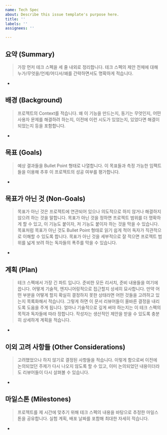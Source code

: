 ```yaml
---
name: Tech Spec
about: Describe this issue template's purpose here.
title: ''
labels: ''
assignees: ''

---
```


## 요약 (Summary)
> 가장 먼저 테크 스펙을 세 줄 내외로 정리합니다. 테크 스펙의 제안 전체에 대해 누가/무엇을/언제/어디서/왜를 간략하면서도 명확하게 적습니다.
- 

## 배경 (Background)
> 프로젝트의 Context를 적습니다. 왜 이 기능을 만드는지, 동기는 무엇인지, 어떤 사용자 문제를 해결하려 하는지, 이전에 이런 시도가 있었는지, 있었다면 해결이 되었는지 등을 포함합니다.
- 

## 목표 (Goals)
> 예상 결과들을 Bullet Point 형태로 나열합니다. 이 목표들과 측정 가능한 임팩트들을 이용해 추후 이 프로젝트의 성공 여부를 평가합니다.
- 

## 목표가 아닌 것 (Non-Goals)
> 목표가 아닌 것은 프로젝트에 연관되어 있으나 의도적으로 하지 않거나 해결하지 않으려 하는 것을 말합니다. 목표가 아닌 것을 정하면 프로젝트 범위를 더 명확하게 할 수 있고, 이 기능도 붙이자, 저 기능도 붙이자 하는 것을 막을 수 있습니다. 목표처럼 목표가 아닌 것도 Bullet Point 형태로 읽기 쉽게 적어 독자가 직관적으로 이해할 수 있도록 합니다. 목표가 아닌 것을 세부적으로 잘 적으면 프로젝트 범위를 넓게 보려 하는 독자들의 폭주를 막을 수 있습니다.
- 

## 계획 (Plan)
> 테크 스펙에서 가장 긴 파트 입니다. 준비한 모든 리서치, 준비 내용들을 여기에 씁니다. 어떻게 기술적, 엔지니어링적으로 접근할지 상세히 묘사합니다. 만약 어떤 부분을 어떻게 할지 확실히 결정하지 못한 상태라면 어떤 것들을 고려하고 있는지 목록화해서 적습니다. 그렇게 하면 이 문서 리뷰어들이 올바른 결정을 내리도록 도움을 주게 됩니다. 얼마나 기술적으로 깊게 써야 하는지는 이 테크 스펙의 목적과 독자들에 따라 정합니다. 작성자는 생산적인 제안을 받을 수 있도록 충분히 상세하게 계획을 적습니다.
- 

## 이외 고려 사항들 (Other Considerations)
> 고려했었으나 하지 않기로 결정된 사항들을 적습니다. 이렇게 함으로써 이전에 논의되었던 주제가 다시 나오지 않도록 할 수 있고, 이미 논의되었던 내용이더라도 리뷰어들이 다시 살펴볼 수 있습니다.
- 

## 마일스톤 (Milestones)
> 프로젝트를 제 시간에 맞추기 위해 테크 스펙의 내용을 바탕으로 추정한 마일스톤을 공유합니다. 실험 계획, 배포 날짜를 포함해 최대한 자세히 적습니다.
-
